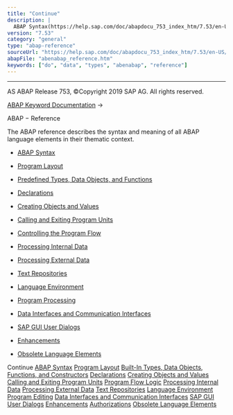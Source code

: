 ```yaml
---
title: "Continue"
description: |
  ABAP Syntax(https://help.sap.com/doc/abapdocu_753_index_htm/7.53/en-US/abenabap_syntax.htm) Program Layout(https://help.sap.com/doc/abapdocu_753_index_htm/7.53/en-US/abenabap_program_layout.htm) Built-In Types, Data Objects, Functions, and Constructors(https://help.sap.com/doc/abapdocu_753_ind
version: "7.53"
category: "general"
type: "abap-reference"
sourceUrl: "https://help.sap.com/doc/abapdocu_753_index_htm/7.53/en-US/abenabap_reference.htm"
abapFile: "abenabap_reference.htm"
keywords: ["do", "data", "types", "abenabap", "reference"]
---
```


* * *

AS ABAP Release 753, ©Copyright 2019 SAP AG. All rights reserved.

[ABAP Keyword Documentation](https://help.sap.com/doc/abapdocu_753_index_htm/7.53/en-US/abenabap.htm) → 

ABAP − Reference

The ABAP reference describes the syntax and meaning of all ABAP language elements in their thematic context.

-   [ABAP Syntax](https://help.sap.com/doc/abapdocu_753_index_htm/7.53/en-US/abenabap_syntax.htm)

-   [Program Layout](https://help.sap.com/doc/abapdocu_753_index_htm/7.53/en-US/abenabap_program_layout.htm)

-   [Predefined Types, Data Objects, and Functions](https://help.sap.com/doc/abapdocu_753_index_htm/7.53/en-US/abenbuilt_in.htm)

-   [Declarations](https://help.sap.com/doc/abapdocu_753_index_htm/7.53/en-US/abendeclarations.htm)

-   [Creating Objects and Values](https://help.sap.com/doc/abapdocu_753_index_htm/7.53/en-US/abencreate_objects.htm)

-   [Calling and Exiting Program Units](https://help.sap.com/doc/abapdocu_753_index_htm/7.53/en-US/abenabap_execution.htm)

-   [Controlling the Program Flow](https://help.sap.com/doc/abapdocu_753_index_htm/7.53/en-US/abenabap_flow_logic.htm)

-   [Processing Internal Data](https://help.sap.com/doc/abapdocu_753_index_htm/7.53/en-US/abenabap_data_working.htm)

-   [Processing External Data](https://help.sap.com/doc/abapdocu_753_index_htm/7.53/en-US/abenabap_language_external_data.htm)

-   [Text Repositories](https://help.sap.com/doc/abapdocu_753_index_htm/7.53/en-US/abenabap_texts.htm)

-   [Language Environment](https://help.sap.com/doc/abapdocu_753_index_htm/7.53/en-US/abenlanguage.htm)

-   [Program Processing](https://help.sap.com/doc/abapdocu_753_index_htm/7.53/en-US/abenprogram_editing.htm)

-   [Data Interfaces and Communication Interfaces](https://help.sap.com/doc/abapdocu_753_index_htm/7.53/en-US/abenabap_data_communication.htm)

-   [SAP GUI User Dialogs](https://help.sap.com/doc/abapdocu_753_index_htm/7.53/en-US/abenabap_screens.htm)

-   [Enhancements](https://help.sap.com/doc/abapdocu_753_index_htm/7.53/en-US/abenenhancement_framework.htm)

-   [Obsolete Language Elements](https://help.sap.com/doc/abapdocu_753_index_htm/7.53/en-US/abenabap_obsolete.htm)

Continue
[ABAP Syntax](https://help.sap.com/doc/abapdocu_753_index_htm/7.53/en-US/abenabap_syntax.htm)
[Program Layout](https://help.sap.com/doc/abapdocu_753_index_htm/7.53/en-US/abenabap_program_layout.htm)
[Built-In Types, Data Objects, Functions, and Constructors](https://help.sap.com/doc/abapdocu_753_index_htm/7.53/en-US/abenbuilt_in.htm)
[Declarations](https://help.sap.com/doc/abapdocu_753_index_htm/7.53/en-US/abendeclarations.htm)
[Creating Objects and Values](https://help.sap.com/doc/abapdocu_753_index_htm/7.53/en-US/abencreate_objects.htm)
[Calling and Exiting Program Units](https://help.sap.com/doc/abapdocu_753_index_htm/7.53/en-US/abenabap_execution.htm)
[Program Flow Logic](https://help.sap.com/doc/abapdocu_753_index_htm/7.53/en-US/abenabap_flow_logic.htm)
[Processing Internal Data](https://help.sap.com/doc/abapdocu_753_index_htm/7.53/en-US/abenabap_data_working.htm)
[Processing External Data](https://help.sap.com/doc/abapdocu_753_index_htm/7.53/en-US/abenabap_language_external_data.htm)
[Text Repositories](https://help.sap.com/doc/abapdocu_753_index_htm/7.53/en-US/abenabap_texts.htm)
[Language Environment](https://help.sap.com/doc/abapdocu_753_index_htm/7.53/en-US/abenlanguage.htm)
[Program Editing](https://help.sap.com/doc/abapdocu_753_index_htm/7.53/en-US/abenprogram_editing.htm)
[Data Interfaces and Communication Interfaces](https://help.sap.com/doc/abapdocu_753_index_htm/7.53/en-US/abenabap_data_communication.htm)
[SAP GUI User Dialogs](https://help.sap.com/doc/abapdocu_753_index_htm/7.53/en-US/abenabap_screens.htm)
[Enhancements](https://help.sap.com/doc/abapdocu_753_index_htm/7.53/en-US/abenenhancement_framework.htm)
[Authorizations](https://help.sap.com/doc/abapdocu_753_index_htm/7.53/en-US/abenbc_authority_check.htm)
[Obsolete Language Elements](https://help.sap.com/doc/abapdocu_753_index_htm/7.53/en-US/abenabap_obsolete.htm)